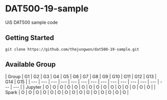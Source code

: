 # DAT500-19-sample
UiS DAT500 sample code

## Getting Started
```
git clone https://github.com/thejungwon/dat500-19-sample.git

```
## Available Group
| Group | G1 | G2 | G3 | G4 | G5 | G6 | G7 | G8 | G9 | G10 | G11 | G12 | G13 | G14 | G15 |
| --- | --- | --- | --- | --- | --- | --- | --- | --- | --- | --- | --- | --- | --- | --- |
| Jupyter | O | O | O | O | O | O | O | O | O | O | O | O | O | O | O |
| Spark | O | O | O | O | O | O | O | O | O | O | O | O | O | O | O |

